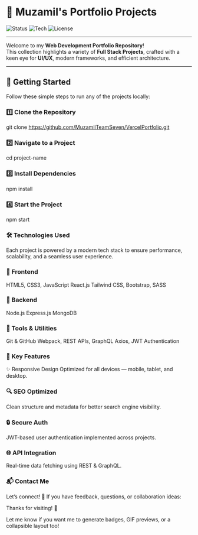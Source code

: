 # 📁 Muzamil's Portfolio Projects

![Status](https://img.shields.io/badge/Status-Active-brightgreen?style=for-the-badge)
![Tech](https://img.shields.io/badge/Full--Stack-MERN-blueviolet?style=for-the-badge)
![License](https://img.shields.io/badge/License-MIT-yellow?style=for-the-badge)

---

Welcome to my **Web Development Portfolio Repository**!  
This collection highlights a variety of **Full Stack Projects**, crafted with a keen eye for **UI/UX**, modern frameworks, and efficient architecture.

---

## 🚀 Getting Started

Follow these simple steps to run any of the projects locally:

### 1️⃣ Clone the Repository
git clone https://github.com/MuzamilTeamSeven/VercelPortfolio.git

### 2️⃣ Navigate to a Project
cd project-name

### 3️⃣ Install Dependencies
npm install

### 4️⃣ Start the Project
npm start

### 🛠️ Technologies Used
Each project is powered by a modern tech stack to ensure performance, scalability, and a seamless user experience.

### 🔹 Frontend
HTML5, CSS3, JavaScript
React.js
Tailwind CSS, Bootstrap, SASS

### 🔹 Backend
Node.js
Express.js
MongoDB

### 🔹 Tools & Utilities
Git & GitHub
Webpack, REST APIs, GraphQL
Axios, JWT Authentication

### 🎯 Key Features
✨ Responsive Design
Optimized for all devices — mobile, tablet, and desktop.

### 🔍 SEO Optimized
Clean structure and metadata for better search engine visibility.

### 🔒 Secure Auth
JWT-based user authentication implemented across projects.

### 🌐 API Integration
Real-time data fetching using REST & GraphQL.

### 📬 Contact Me
Let’s connect!
💬 If you have feedback, questions, or collaboration ideas:

<!-- 📧 Email: malikmuzamil92110@example.com | 💼 LinkedIn: linkedin.com/in/malik-muzamil -->


Thanks for visiting! 🚀

Let me know if you want me to generate badges, GIF previews, or a collapsible layout too!
